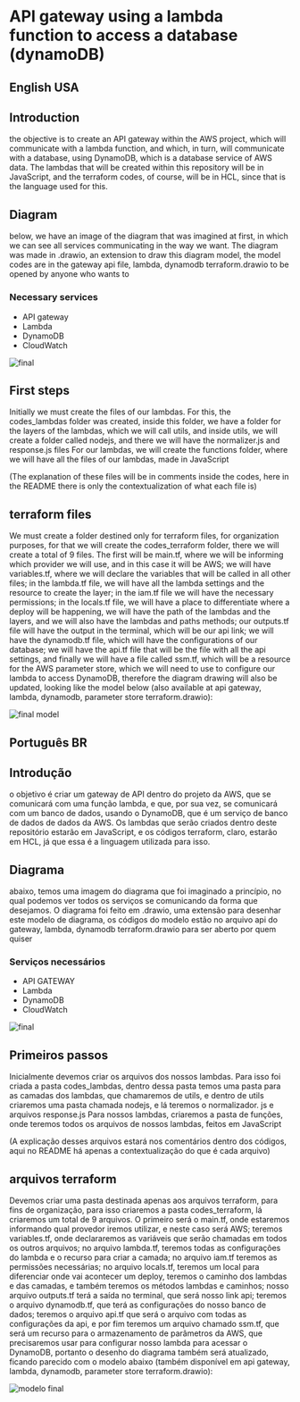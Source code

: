 # API gateway using a lambda function to access a database (dynamoDB)
## English USA
## Introduction
the objective is to create an API gateway within the AWS project, which will communicate with a lambda function, and which, in turn, will communicate with a database, using DynamoDB, which is a database service of AWS data. The lambdas that will be created within this repository will be in JavaScript, and the terraform codes, of course, will be in HCL, since that is the language used for this.
## Diagram
below, we have an image of the diagram that was imagined at first, in which we can see all services communicating in the way we want. The diagram was made in .drawio, an extension to draw this diagram model, the model codes are in the gateway api file, lambda, dynamodb terraform.drawio to be opened by anyone who wants to
### Necessary services
* API gateway
* Lambda
* DynamoDB
* CloudWatch

![final](https://user-images.githubusercontent.com/95464654/194374108-92a756bf-d3fe-4b0a-80ac-a97fe8028025.png)

## First steps
Initially we must create the files of our lambdas. For this, the codes_lambdas folder was created, inside this folder, we have a folder for the layers of the lambdas, which we will call utils, and inside utils, we will create a folder called nodejs, and there we will have the normalizer.js and response.js files
For our lambdas, we will create the functions folder, where we will have all the files of our lambdas, made in JavaScript

(The explanation of these files will be in comments inside the codes, here in the README there is only the contextualization of what each file is)

## terraform files

We must create a folder destined only for terraform files, for organization purposes, for that we will create the codes_terraform folder, there we will create a total of 9 files. The first will be main.tf, where we will be informing which provider we will use, and in this case it will be AWS; we will have variables.tf, where we will declare the variables that will be called in all other files; in the lambda.tf file, we will have all the lambda settings and the resource to create the layer; in the iam.tf file we will have the necessary permissions; in the locals.tf file, we will have a place to differentiate where a deploy will be happening, we will have the path of the lambdas and the layers, and we will also have the lambdas and paths methods; our outputs.tf file will have the output in the terminal, which will be our api link; we will have the dynamodb.tf file, which will have the configurations of our database; we will have the api.tf file that will be the file with all the api settings, and finally we will have a file called ssm.tf, which will be a resource for the AWS parameter store, which we will need to use to configure our lambda to access DynamoDB, therefore the diagram drawing will also be updated, looking like the model below (also available at api gateway, lambda, dynamodb, parameter store terraform.drawio):

![final model](https://user-images.githubusercontent.com/95464654/194373423-f067d778-4d30-479c-afff-4840b40366bf.png)

## Português BR
## Introdução
o objetivo é criar um gateway de API dentro do projeto da AWS, que se comunicará com uma função lambda, e que, por sua vez, se comunicará com um banco de dados, usando o DynamoDB, que é um serviço de banco de dados de dados da AWS. Os lambdas que serão criados dentro deste repositório estarão em JavaScript, e os códigos terraform, claro, estarão em HCL, já que essa é a linguagem utilizada para isso.
## Diagrama
abaixo, temos uma imagem do diagrama que foi imaginado a princípio, no qual podemos ver todos os serviços se comunicando da forma que desejamos. O diagrama foi feito em .drawio, uma extensão para desenhar este modelo de diagrama, os códigos do modelo estão no arquivo api do gateway, lambda, dynamodb terraform.drawio para ser aberto por quem quiser
### Serviços necessários
* API GATEWAY
* Lambda
* DynamoDB
* CloudWatch

![final](https://user-images.githubusercontent.com/95464654/194374108-92a756bf-d3fe-4b0a-80ac-a97fe8028025.png)

## Primeiros passos
Inicialmente devemos criar os arquivos dos nossos lambdas. Para isso foi criada a pasta codes_lambdas, dentro dessa pasta temos uma pasta para as camadas dos lambdas, que chamaremos de utils, e dentro de utils criaremos uma pasta chamada nodejs, e lá teremos o normalizador. js e arquivos response.js
Para nossos lambdas, criaremos a pasta de funções, onde teremos todos os arquivos de nossos lambdas, feitos em JavaScript

(A explicação desses arquivos estará nos comentários dentro dos códigos, aqui no README há apenas a contextualização do que é cada arquivo)

## arquivos terraform

Devemos criar uma pasta destinada apenas aos arquivos terraform, para fins de organização, para isso criaremos a pasta codes_terraform, lá criaremos um total de 9 arquivos. O primeiro será o main.tf, onde estaremos informando qual provedor iremos utilizar, e neste caso será AWS; teremos variables.tf, onde declararemos as variáveis ​​que serão chamadas em todos os outros arquivos; no arquivo lambda.tf, teremos todas as configurações do lambda e o recurso para criar a camada; no arquivo iam.tf teremos as permissões necessárias; no arquivo locals.tf, teremos um local para diferenciar onde vai acontecer um deploy, teremos o caminho dos lambdas e das camadas, e também teremos os métodos lambdas e caminhos; nosso arquivo outputs.tf terá a saída no terminal, que será nosso link api; teremos o arquivo dynamodb.tf, que terá as configurações do nosso banco de dados; teremos o arquivo api.tf que será o arquivo com todas as configurações da api, e por fim teremos um arquivo chamado ssm.tf, que será um recurso para o armazenamento de parâmetros da AWS, que precisaremos usar para configurar nosso lambda para acessar o DynamoDB, portanto o desenho do diagrama também será atualizado, ficando parecido com o modelo abaixo (também disponível em api gateway, lambda, dynamodb, parameter store terraform.drawio):

![modelo final](https://user-images.githubusercontent.com/95464654/194373423-f067d778-4d30-479c-afff-4840b40366bf.png)